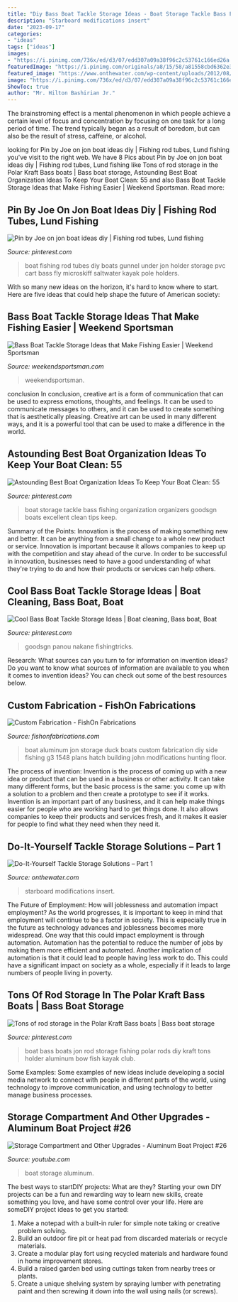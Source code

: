 ```yaml
---
title: "Diy Bass Boat Tackle Storage Ideas - Boat Storage Tackle Bass Fishing Organization Organizers Goodsgn Boats Excellent Clean Tips Keep"
description: "Starboard modifications insert"
date: "2023-09-17"
categories:
- "ideas"
tags: ["ideas"]
images:
- "https://i.pinimg.com/736x/ed/d3/07/edd307a09a38f96c2c53761c166ed26a.jpg"
featuredImage: "https://i.pinimg.com/originals/a8/15/58/a81558cbd6362e3584a058c00f6ed966.jpg"
featured_image: "https://www.onthewater.com/wp-content/uploads/2012/08/Pic-7.jpg"
image: "https://i.pinimg.com/736x/ed/d3/07/edd307a09a38f96c2c53761c166ed26a.jpg"
ShowToc: true
author: "Mr. Hilton Bashirian Jr."
---
```



The brainstroming effect is a mental phenomenon in which people achieve a certain level of focus and concentration by focusing on one task for a long period of time. The trend typically began as a result of boredom, but can also be the result of stress, caffeine, or alcohol.

	

		
looking for Pin by Joe on jon boat ideas diy | Fishing rod tubes, Lund fishing you've visit to the right web. We have 8 Pics about Pin by Joe on jon boat ideas diy | Fishing rod tubes, Lund fishing like Tons of rod storage in the Polar Kraft Bass boats | Bass boat storage, Astounding Best Boat Organization Ideas To Keep Your Boat Clean: 55 and also Bass Boat Tackle Storage Ideas that Make Fishing Easier | Weekend Sportsman. Read more:
		
    
## Pin By Joe On Jon Boat Ideas Diy | Fishing Rod Tubes, Lund Fishing

<img loading=lazy src="https://i.pinimg.com/originals/c0/c6/b8/c0c6b865d6eb577cc6aa4f5cd45960c6.jpg" onerror="this.onerror=null;this.src='https://tse4.mm.bing.net/th?id=OIP.YWj6SQPj2xa3ZAIW87GO0QAAAA&amp;pid=15.1';" alt="Pin by Joe on jon boat ideas diy | Fishing rod tubes, Lund fishing">

_Source: pinterest.com_

>boat fishing rod tubes diy boats gunnel under jon holder storage pvc cart bass fly microskiff saltwater kayak pole holders. 

	

With so many new ideas on the horizon, it's hard to know where to start. Here are five ideas that could help shape the future of American society: 

    
## Bass Boat Tackle Storage Ideas That Make Fishing Easier | Weekend Sportsman

<img loading=lazy src="https://i1.wp.com/weekendsportsman.com/wp-content/uploads/2020/05/HZtvLF6WZvg.jpg?fit=1200%2C675&amp;ssl=1" onerror="this.onerror=null;this.src='https://tse4.mm.bing.net/th?id=OIP.dKLLZaQdf2apZWxYSVDaGwHaEK&amp;pid=15.1';" alt="Bass Boat Tackle Storage Ideas that Make Fishing Easier | Weekend Sportsman">

_Source: weekendsportsman.com_

>weekendsportsman. 

	

conclusion
In conclusion, creative art is a form of communication that can be used to express emotions, thoughts, and feelings. It can be used to communicate messages to others, and it can be used to create something that is aesthetically pleasing. Creative art can be used in many different ways, and it is a powerful tool that can be used to make a difference in the world.

    
## Astounding Best Boat Organization Ideas To Keep Your Boat Clean: 55

<img loading=lazy src="https://i.pinimg.com/736x/ed/d3/07/edd307a09a38f96c2c53761c166ed26a.jpg" onerror="this.onerror=null;this.src='https://tse4.mm.bing.net/th?id=OIP.w9FhnbbFeKlrSM920iWhYQHaFP&amp;pid=15.1';" alt="Astounding Best Boat Organization Ideas To Keep Your Boat Clean: 55">

_Source: pinterest.com_

>boat storage tackle bass fishing organization organizers goodsgn boats excellent clean tips keep. 

	

Summary of the Points:
Innovation is the process of making something new and better. It can be anything from a small change to a whole new product or service. Innovation is important because it allows companies to keep up with the competition and stay ahead of the curve. In order to be successful in innovation, businesses need to have a good understanding of what they're trying to do and how their products or services can help others.

    
## Cool Bass Boat Tackle Storage Ideas | Boat Cleaning, Bass Boat, Boat

<img loading=lazy src="https://i.pinimg.com/originals/86/99/cf/8699cf092d99d2acf4c5c7f56f478733.jpg" onerror="this.onerror=null;this.src='https://tse3.mm.bing.net/th?id=OIP.FSiUbWwXDAHitnVAPcgDRwHaE7&amp;pid=15.1';" alt="Cool Bass Boat Tackle Storage Ideas | Boat cleaning, Bass boat, Boat">

_Source: pinterest.com_

>goodsgn panou nakane fishingtricks. 

	

Research: What sources can you turn to for information on invention ideas?
Do you want to know what sources of information are available to you when it comes to invention ideas? You can check out some of the best resources below.

    
## Custom Fabrication - FishOn Fabrications

<img loading=lazy src="http://www.fishonfabrications.com/uploads/1/6/5/2/16524508/4477834_orig.jpg" onerror="this.onerror=null;this.src='https://tse4.mm.bing.net/th?id=OIP.1altT3vV5G1LJL18CxYsbQHaFj&amp;pid=15.1';" alt="Custom Fabrication - FishOn Fabrications">

_Source: fishonfabrications.com_

>boat aluminum jon storage duck boats custom fabrication diy side fishing g3 1548 plans hatch building john modifications hunting floor. 

	

The process of invention:
Invention is the process of coming up with a new idea or product that can be used in a business or other activity. It can take many different forms, but the basic process is the same: you come up with a solution to a problem and then create a prototype to see if it works.
Invention is an important part of any business, and it can help make things easier for people who are working hard to get things done. It also allows companies to keep their products and services fresh, and it makes it easier for people to find what they need when they need it.

    
## Do-It-Yourself Tackle Storage Solutions – Part 1

<img loading=lazy src="https://www.onthewater.com/wp-content/uploads/2012/08/Pic-7.jpg" onerror="this.onerror=null;this.src='https://tse1.mm.bing.net/th?id=OIP.RCIpyn2RGPT2WVKrgTw9-AHaLG&amp;pid=15.1';" alt="Do-It-Yourself Tackle Storage Solutions – Part 1">

_Source: onthewater.com_

>starboard modifications insert. 

	

The Future of Employment: How will joblessness and automation impact employment?
As the world progresses, it is important to keep in mind that employment will continue to be a factor in society. This is especially true in the future as technology advances and joblessness becomes more widespread. One way that this could impact employment is through automation. Automation has the potential to reduce the number of jobs by making them more efficient and automated. Another implication of automation is that it could lead to people having less work to do. This could have a significant impact on society as a whole, especially if it leads to large numbers of people living in poverty.

    
## Tons Of Rod Storage In The Polar Kraft Bass Boats | Bass Boat Storage

<img loading=lazy src="https://i.pinimg.com/originals/a8/15/58/a81558cbd6362e3584a058c00f6ed966.jpg" onerror="this.onerror=null;this.src='https://tse3.mm.bing.net/th?id=OIP.RuJXwS1N-7LtFjiwdoHjWAHaHZ&amp;pid=15.1';" alt="Tons of rod storage in the Polar Kraft Bass boats | Bass boat storage">

_Source: pinterest.com_

>boat bass boats jon rod storage fishing polar rods diy kraft tons holder aluminum bow fish kayak club. 

	

Some Examples:
Some examples of new ideas include developing a social media network to connect with people in different parts of the world, using technology to improve communication, and using technology to better manage business processes.

    
## Storage Compartment And Other Upgrades - Aluminum Boat Project #26

<img loading=lazy src="https://i.ytimg.com/vi/-z1tRwaGiD0/maxresdefault.jpg" onerror="this.onerror=null;this.src='https://tse4.mm.bing.net/th?id=OIP.1RLs8Otk1_DFSwjdragmeAHaEK&amp;pid=15.1';" alt="Storage Compartment and Other Upgrades - Aluminum Boat Project #26">

_Source: youtube.com_

>boat storage aluminum. 

	

The best ways to startDIY projects: What are they?
Starting your own DIY projects can be a fun and rewarding way to learn new skills, create something you love, and have some control over your life. Here are someDIY project ideas to get you started: 
1. Make a notepad with a built-in ruler for simple note taking or creative problem solving.
2. Build an outdoor fire pit or heat pad from discarded materials or recycle materials. 
3. Create a modular play fort using recycled materials and hardware found in home improvement stores. 
4. Build a raised garden bed using cuttings taken from nearby trees or plants. 
5. Create a unique shelving system by spraying lumber with penetrating paint and then screwing it down into the wall using nails (or screws).

